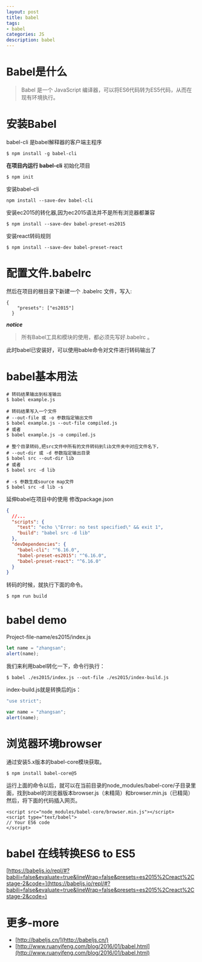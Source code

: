 ```yaml
---
layout: post
title: babel
tags:
- babel
categories: JS
description: babel
---
```

# Babel是什么
> Babel 是一个 JavaScript 编译器，可以将ES6代码转为ES5代码，从而在现有环境执行。

# 安装Babel
babel-cli 是babel解释器的客户端主程序
```
$ npm install -g babel-cli
```

**在项目内运行 babel-cli**
初始化项目
```
$ npm init
```
安装babel-cli
```
npm install --save-dev babel-cli
```
安装ec2015的转化器,因为ec2015语法并不是所有浏览器都兼容
```
$ npm install --save-dev babel-preset-es2015
```
安装react转码规则
```
$ npm install --save-dev babel-preset-react
```
# 配置文件.babelrc
然后在项目的根目录下新建一个 .babelrc 文件，写入:
```
{
    "presets": ["es2015"]
  }
```
**_notice_** 
> 所有Babel工具和模块的使用，都必须先写好.babelrc 。

此时babel已安装好，可以使用bable命令对文件进行转码输出了

# babel基本用法
```shell
# 转码结果输出到标准输出
$ babel example.js

# 转码结果写入一个文件
# --out-file 或 -o 参数指定输出文件
$ babel example.js --out-file compiled.js
# 或者
$ babel example.js -o compiled.js

# 整个目录转码,把src文件中所有的文件转码到lib文件夹中对应文件名下，
# --out-dir 或 -d 参数指定输出目录
$ babel src --out-dir lib
# 或者
$ babel src -d lib

# -s 参数生成source map文件
$ babel src -d lib -s
```
延伸babel在项目中的使用
修改package.json
```json
{
  //...
  "scripts": {
    "test": "echo \"Error: no test specified\" && exit 1",
    "build": "babel src -d lib"
  },
  "devDependencies": {
    "babel-cli": "^6.16.0",
    "babel-preset-es2015": "^6.16.0",
    "babel-preset-react": "^6.16.0"
  }
}
```
转码的时候，就执行下面的命令。
```shell
$ npm run build
```
# babel demo
Project-file-name/es2015/index.js
```js
let name = "zhangsan";
alert(name);
```
我们来利用babel转化一下，命令行执行：
```
$ babel ./es2015/index.js --out-file ./es2015/index-build.js
```
index-build.js就是转换后的js：
```js
"use strict";

var name = "zhangsan";
alert(name);
```

# 浏览器环境browser
通过安装5.x版本的babel-core模块获取。
```
$ npm install babel-core@5
```
运行上面的命令以后，就可以在当前目录的node_modules/babel-core/子目录里面，找到babel的浏览器版本browser.js（未精简）和browser.min.js（已精简）
然后，将下面的代码插入网页。
```
<script src="node_modules/babel-core/browser.min.js"></script>
<script type="text/babel">
// Your ES6 code
</script>
```

# babel 在线转换ES6 to ES5
[https://babeljs.io/repl/#?babili=false&evaluate=true&lineWrap=false&presets=es2015%2Creact%2Cstage-2&code=](https://babeljs.io/repl/#?babili=false&evaluate=true&lineWrap=false&presets=es2015%2Creact%2Cstage-2&code=)
# 更多-more
* [http://babeljs.cn/](http://babeljs.cn/)
* [http://www.ruanyifeng.com/blog/2016/01/babel.html](http://www.ruanyifeng.com/blog/2016/01/babel.html)

























